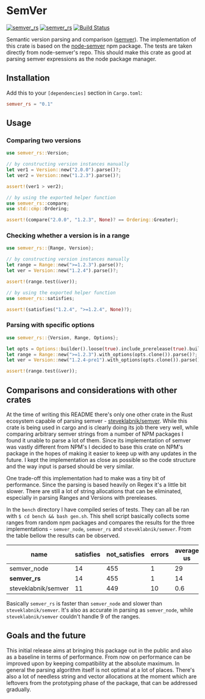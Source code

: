 # SemVer

[![semver_rs](https://docs.rs/semver_rs/badge.svg)](https://docs.rs/semver_rs) [![semver_rs](https://img.shields.io/crates/v/semver_rs.svg)](https://crates.io/crates/semver_rs) [![Build Status](https://travis-ci.org/gngeorgiev/semver_rs.svg?branch=master)](https://travis-ci.org/gngeorgiev/semver_rs)

Semantic version parsing and comparison ([semver](https://semver.org/)). The implementation of this crate is based on the
[node-semver](https://github.com/npm/node-semver#readme) npm package. The tests are taken directly
from node-semver's repo. This should make this crate as good at parsing semver expressions as the
node package manager.

## Installation

Add this to your `[dependencies]` section in `Cargo.toml`:

```toml
semver_rs = "0.1"
```

## Usage

### Comparing two versions

```rust
use semver_rs::Version;

// by constructing version instances manually
let ver1 = Version::new("2.0.0").parse()?;
let ver2 = Version::new("1.2.3").parse()?;

assert!(ver1 > ver2);

// by using the exported helper function
use semver_rs::compare;
use std::cmp::Ordering;

assert!(compare("2.0.0", "1.2.3", None)? == Ordering::Greater);
```

### Checking whether a version is in a range

```rust
use semver_rs::{Range, Version};

// by constructing version instances manually
let range = Range::new(">=1.2.3").parse()?;
let ver = Version::new("1.2.4").parse()?;

assert!(range.test(&ver));

// by using the exported helper function
use semver_rs::satisfies;

assert!(satisfies("1.2.4", ">=1.2.4", None)?);
```

### Parsing with specific options

```rust
use semver_rs::{Version, Range, Options};

let opts = Options::builder().loose(true).include_prerelease(true).build();
let range = Range::new(">=1.2.3").with_options(opts.clone()).parse()?;
let ver = Version::new("1.2.4-pre1").with_options(opts.clone()).parse()?;

assert!(range.test(&ver));
```

## Comparisons and considerations with other crates

At the time of writing this README there's only one other crate in the Rust ecosystem capable of parsing semver - [steveklabnik/semver](https://github.com/steveklabnik/semver).
While this crate is being used in cargo and is clearly doing its job there very well, while comparing arbitrary semver
strings from a number of NPM packages I found it unable to parse a lot of them. Since its implementation of semver was vastly different
from NPM's I decided to base this crate on NPM's package in the hopes of making it easier to keep up with any updates in the future.
I kept the implementation as close as possible so the code structure and the way input is parsed should be very similar.

One trade-off this implementation had to make was a tiny bit of performance. Since the parsing is based heavily on Regex it's a little bit slower.
There are still a lot of string allocations that can be eliminated, especially in parsing Ranges and Versions with prereleases.

In the `bench` directory I have compiled series of tests. They can all be ran with `$ cd bench && bash gen.sh`.
This shell script basically collects some ranges from random npm packages and compares the results for the three implementations -
`semver_node`, `semver_rs` and `steveklabnik/semver`. From the table bellow the results can be observed.

| name                | satisfies | not_satisfies | errors | average us |
| ------------------- | --------- | ------------- | ------ | ---------- |
| semver_node         | 14        | 455           | 1      | 29         |
| **semver_rs**       | 14        | 455           | 1      | 14         |
| steveklabnik/semver | 11        | 449           | 10     | 0.6        |

Basically `semver_rs` is faster than `semver_node` and slower than `steveklabnik/semver`. It's also as accurate
in parsing as `semver_node`, while `steveklabnik/semver` couldn't handle 9 of the ranges.

## Goals and the future

This initial release aims at bringing this package out in the public and also as a baseline in terms of performance.
From now on performance can be improved upon by keeping compatibility at the absolute maximum.
In general the parsing algorithm itself is not optimal at a lot of places. There's also a lot of needless string and vector
allocations at the moment which are leftovers from the prototyping phase of the package, that can be addressed gradually.
